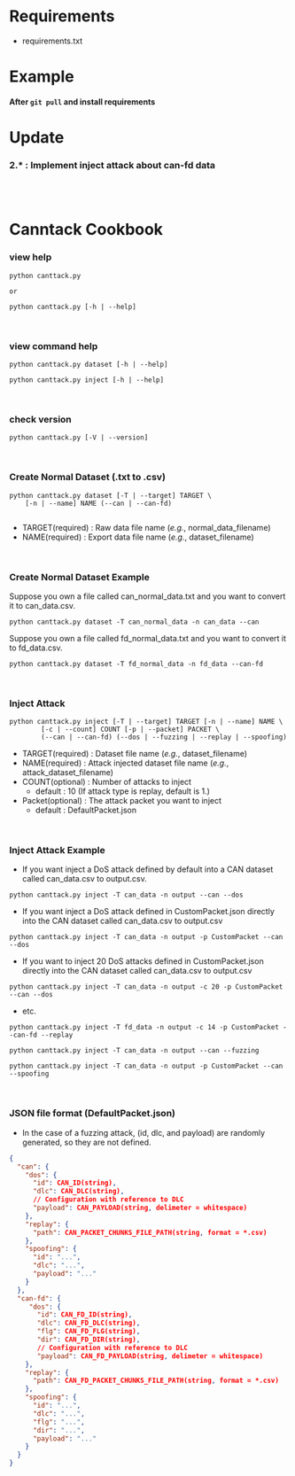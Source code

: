 # Requirements

- requirements.txt

# Example
#### After `git pull` and install requirements

# Update
### 2.* : Implement inject attack about can-fd data

<br/>
<br/>

# Canntack Cookbook
### view help

```commandline
python canttack.py 

or

python canttack.py [-h | --help]
```

<br/>

### view command help
```commandline
python canttack.py dataset [-h | --help]

python canttack.py inject [-h | --help]
```

<br/>

### check version
```commandline
python canttack.py [-V | --version]
```

<br/>

### Create Normal Dataset (.txt to .csv)

```commandline
python canttack.py dataset [-T | --target] TARGET \
    [-n | --name] NAME (--can | --can-fd)
    
```
- TARGET(required) : Raw data file name (_e.g._, normal_data_filename)
- NAME(required) : Export data file name (_e.g._, dataset_filename)

<br/>

### Create Normal Dataset Example
Suppose you own a file called can_normal_data.txt and you want to convert it to can_data.csv.
```commandline
python canttack.py dataset -T can_normal_data -n can_data --can
```
Suppose you own a file called fd_normal_data.txt and you want to convert it to fd_data.csv.
```commandline
python canttack.py dataset -T fd_normal_data -n fd_data --can-fd
```

<br/>

### Inject Attack

```commandline
python canttack.py inject [-T | --target] TARGET [-n | --name] NAME \
        [-c | --count] COUNT [-p | --packet] PACKET \
        (--can | --can-fd) (--dos | --fuzzing | --replay | --spoofing)
```
- TARGET(required) : Dataset file name (_e.g._, dataset_filename)
- NAME(required) : Attack injected dataset file name (_e.g._, attack_dataset_filename)
- COUNT(optional) : Number of attacks to inject
    - default : 10 (If attack type is replay, default is 1.)
- Packet(optional) : The attack packet you want to inject
    - default : DefaultPacket.json

<br/>

### Inject Attack Example
* If you want inject a DoS attack defined by default into a CAN dataset called can_data.csv to output.csv.
```commandline
python canttack.py inject -T can_data -n output --can --dos
```
* If you want inject a DoS attack defined in CustomPacket.json directly into the CAN dataset called can_data.csv to output.csv
```commandline
python canttack.py inject -T can_data -n output -p CustomPacket --can --dos 
```
* If you want to inject 20 DoS attacks defined in CustomPacket.json directly into the CAN dataset called can_data.csv to output.csv
```commandline
python canttack.py inject -T can_data -n output -c 20 -p CustomPacket --can --dos
```
* etc.
```commandline
python canttack.py inject -T fd_data -n output -c 14 -p CustomPacket --can-fd --replay

python canttack.py inject -T can_data -n output --can --fuzzing

python canttack.py inject -T can_data -n output -p CustomPacket --can --spoofing
```

<br/>

### JSON file format (DefaultPacket.json)
* In the case of a fuzzing attack, (id, dlc, and payload) are randomly generated, so they are not defined.
```json
{
  "can": {
    "dos": {
      "id": CAN_ID(string),
      "dlc": CAN_DLC(string),
      // Configuration with reference to DLC
      "payload": CAN_PAYLOAD(string, delimeter = whitespace)
    },
    "replay": {
      "path": CAN_PACKET_CHUNKS_FILE_PATH(string, format = *.csv)
    },
    "spoofing": {
      "id": "...",
      "dlc": "...",
      "payload": "..."
    }
  },
  "can-fd": {
     "dos": {
       "id": CAN_FD_ID(string),
       "dlc": CAN_FD_DLC(string),
       "flg": CAN_FD_FLG(string),
       "dir": CAN_FD_DIR(string),
       // Configuration with reference to DLC
       "payload": CAN_FD_PAYLOAD(string, delimeter = whitespace)
    },
    "replay": {
      "path": CAN_FD_PACKET_CHUNKS_FILE_PATH(string, format = *.csv)
    },
    "spoofing": {
      "id": "...",
      "dlc": "...",
      "flg": "...",
      "dir": "...",
      "payload": "..."
    }
  }
}
```